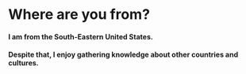 # Where are you from?
#### I am from the South-Eastern United States.
#### Despite that, I enjoy gathering knowledge about other countries and cultures.